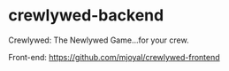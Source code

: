 # crewlywed-backend
Crewlywed: The Newlywed Game...for your crew.

Front-end: https://github.com/mjoyal/crewlywed-frontend
